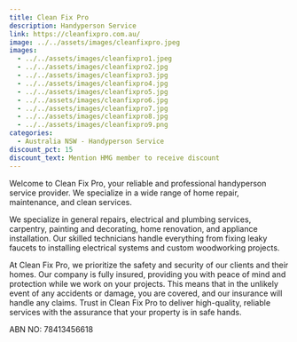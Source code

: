 ```yaml
---
title: Clean Fix Pro
description: Handyperson Service
link: https://cleanfixpro.com.au/
image: ../../assets/images/cleanfixpro.jpeg
images:
  - ../../assets/images/cleanfixpro1.jpeg
  - ../../assets/images/cleanfixpro2.jpg
  - ../../assets/images/cleanfixpro3.jpg
  - ../../assets/images/cleanfixpro4.jpg
  - ../../assets/images/cleanfixpro5.jpg
  - ../../assets/images/cleanfixpro6.jpg
  - ../../assets/images/cleanfixpro7.jpg
  - ../../assets/images/cleanfixpro8.jpg
  - ../../assets/images/cleanfixpro9.png
categories:
  - Australia NSW - Handyperson Service
discount_pct: 15
discount_text: Mention HMG member to receive discount
---
```

Welcome to Clean Fix Pro, your reliable and professional handyperson service provider. We specialize in a wide range of home repair, maintenance, and clean services.

We specialize in general repairs, electrical and plumbing services, carpentry, painting and decorating, home renovation, and appliance installation. Our skilled technicians handle everything from fixing leaky faucets to installing electrical systems and custom woodworking projects.

At Clean Fix Pro, we prioritize the safety and security of our clients and their homes. Our company is fully insured, providing you with peace of mind and protection while we work on your projects. This means that in the unlikely event of any accidents or damage, you are covered, and our insurance will handle any claims. Trust in Clean Fix Pro to deliver high-quality, reliable services with the assurance that your property is in safe hands.

ABN NO: 78413456618
